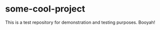 some-cool-project
=================

This is a test repository for demonstration and testing purposes. Booyah!
